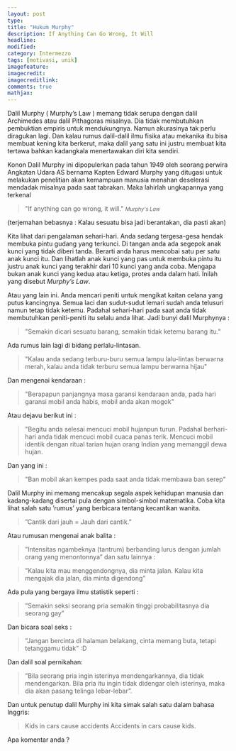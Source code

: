 ```yaml
---
layout: post
type: 
title: "Hukum Murphy"
description: If Anything Can Go Wrong, It Will
headline: 
modified: 
category: Intermezzo
tags: [motivasi, unik]
imagefeature: 
imagecredit: 
imagecreditlink: 
comments: true
mathjax: 
---
```


Dalil Murphy ( Murphy’s Law ) memang tidak serupa dengan dalil Archimedes atau dalil Pithagoras misalnya. Dia tidak membutuhkan pembuktian empiris untuk mendukungnya. Namun akurasinya tak perlu diragukan lagi. Dan kalau rumus dalil-dalil ilmu fisika atau mekanika itu bisa membuat kening kita berkerut, maka dalil yang satu ini justru membuat kita tertawa bahkan kadangkala menertawakan diri kita sendiri.

Konon Dalil Murphy ini dipopulerkan pada tahun 1949 oleh seorang perwira Angkatan Udara AS bernama Kapten Edward Murphy yang ditugasi untuk melakukan penelitian akan kemampuan manusia menahan deselerasi mendadak misalnya pada saat tabrakan. Maka lahirlah ungkapannya yang terkenal

> "If anything can go wrong, it will."
><small><cite title="Murphy's Law">Murphy's Law</cite></small>

(terjemahan bebasnya : Kalau sesuatu bisa jadi berantakan, dia pasti akan)

Kita lihat dari pengalaman sehari-hari. Anda sedang tergesa-gesa hendak membuka pintu gudang yang terkunci. Di tangan anda ada segepok anak kunci yang tidak diberi tanda. Berarti anda harus mencobai satu per satu anak kunci itu. Dan lihatlah anak kunci yang pas untuk membuka pintu itu justru anak kunci yang terakhir dari 10 kunci yang anda coba. Mengapa bukan anak kunci yang kedua atau ketiga, protes anda dalam hati. Inilah yang disebut *Murphy’s Law*.

Atau yang lain ini. Anda mencari peniti untuk mengikat kaitan celana yang putus kancingnya. Semua laci dan sudut-sudut lemari sudah anda telusuri namun tetap tidak ketemu. Padahal sehari-hari pada saat anda tidak membutuhkan peniti-peniti itu selalu anda lihat.
Jadi bunyi dalil Murphynya : 

> "Semakin dicari sesuatu barang, semakin tidak ketemu barang itu."

Ada rumus lain lagi di bidang perlalu-lintasan.

> "Kalau anda sedang terburu-buru semua lampu lalu-lintas berwarna merah, kalau anda tidak terburu semua lampu berwarna hijau"

Dan mengenai kendaraan :

> "Berapapun panjangnya masa garansi kendaraan anda, pada hari garansi mobil anda habis, mobil anda akan mogok"

Atau dejavu berikut ini :

> "Begitu anda selesai mencuci mobil hujanpun turun. Padahal berhari-hari anda tidak mencuci mobil cuaca panas terik.
Mencuci mobil identik dengan ritual tarian hujan orang Indian yang memanggil dewa hujan.

Dan yang ini :

> "Ban mobil akan kempes pada saat anda tidak membawa ban serep"

Dalil Murphy ini memang mencakup segala aspek kehidupan manusia dan kadang-kadang disertai pula dengan simbol-simbol matematika. Coba kita lihat salah satu ’rumus’ yang berbicara tentang kecantikan wanita.

> ”Cantik dari jauh = Jauh dari cantik.”

Atau rumusan mengenai anak balita :

> ”Intensitas ngambeknya (tantrum) berbanding lurus dengan jumlah orang yang menontonnya”
dan satu lainnya :

> ”Kalau kita mau menggendongnya, dia minta jalan. Kalau kita mengajak dia jalan, dia minta digendong”

Ada pula yang bergaya ilmu statistik seperti :

> ”Semakin seksi seorang pria semakin tinggi probabilitasnya dia seorang gay”

Dan bicara soal seks :

> ”Jangan bercinta di halaman belakang, cinta memang buta, tetapi tetanggamu tidak” :D

Dan dalil soal pernikahan:

> ”Bila seorang pria ingin isterinya mendengarkannya, dia tidak mendengarkan. Bila pria itu ingin tidak didengar oleh isterinya, maka dia akan pasang telinga lebar-lebar”.

Dan untuk penutup dalil Murphy ini kita simak salah satu dalam bahasa Inggris:

>  Kids in cars cause accidents
>  Accidents in cars cause kids.

Apa komentar anda ?